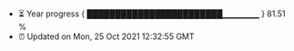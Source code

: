 - ⏳ Year progress { ████████████████████████▁▁▁▁▁▁ } 81.51 %
- ⏰ Updated on Mon, 25 Oct 2021 12:32:55 GMT

